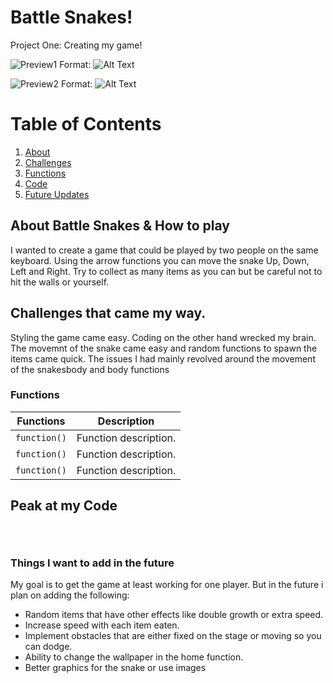 # Battle Snakes!
Project One: Creating my game!

![Preview1](https://i.imgur.com/e65eCiM.png)
Format: ![Alt Text](https://i.imgur.com/e65eCiM.png)

![Preview2](https://i.imgur.com/cSW9Ykz.png)
Format: ![Alt Text](https://i.imgur.com/cSW9Ykz.png)

# Table of Contents

1. [About](#About)
2. [Challenges](#Challenges)
3. [Functions](#Functions)
4. [Code](#Peak)
5. [Future Updates](#Things)

## About Battle Snakes & How to play

I wanted to create a game that could be played by two people on the same keyboard. Using the arrow functions you can move the snake Up, Down, Left and Right. Try to collect as many items as you can but be careful not to hit the walls or yourself. 


## Challenges that came my way.

Styling the game came easy. Coding on the other hand wrecked my brain. The movemnt of the snake came easy and random functions to spawn the items came quick. The issues I had mainly revolved around the movement of the snakesbody and body functions

### Functions
| Functions | Description |
| ----------- | ----------- |
| `function()` | Function description. |
| `function()` | Function description. |
| `function()` | Function description. |

## Peak at my Code

```html

```

```css

```

```javascript

```

### Things I want to add in the future

My goal is to get the game at least working for one player. But in the future i plan on adding the following:

- Random items that have other effects like double growth or extra speed.
- Increase speed with each item eaten.
- Implement obstacles that are either fixed on the stage or moving so you can dodge.
- Ability to change the wallpaper in the home function.
- Better graphics for the snake or use images 
